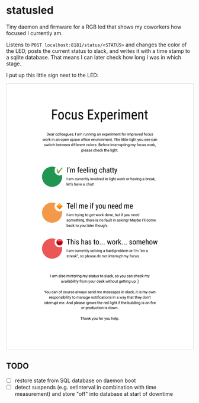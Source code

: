 # statusled

Tiny daemon and firmware for a RGB led that shows my coworkers how focused
I currently am. 

Listens to `POST localhost:8181/status/<STATUS>` and changes the color of the
LED, posts the current status to slack, and writes it with a time stamp to
a sqlite database. That means I can later check how long I was in which stage.

I put up this little sign next to the LED:

<img src="./docs/howto.svg" style="border: 1px solid #DDD;" />

## TODO

* [ ] restore state from SQL database on daemon boot
* [ ] detect suspends (e.g. setInterval in combination with time measurement) and store "off" into database at start of downtime
